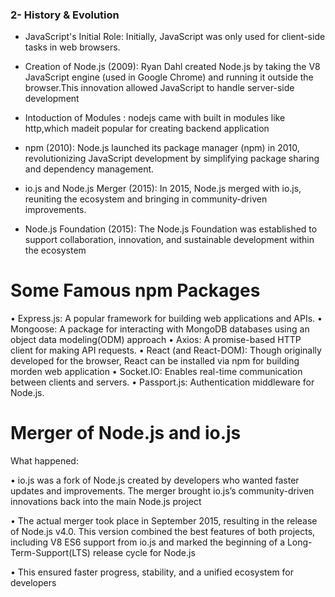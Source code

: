 
### 2- History & Evolution

- JavaScript's Initial Role: Initially, JavaScript was only used for client-side tasks in web browsers.
- Creation of Node.js (2009): Ryan Dahl created Node.js by taking the V8 JavaScript engine (used in Google Chrome) and running it outside the browser.This innovation allowed JavaScript to handle server-side development

- Intoduction of Modules : nodejs came with built in  modules like http,which madeit popular for creating backend application

- npm (2010): Node.js launched its package manager (npm) in 2010, revolutionizing JavaScript development by simplifying package
 sharing and dependency management.

- io.js and Node.js Merger (2015): In 2015, Node.js merged with io.js, reuniting the ecosystem and bringing in 
community-driven improvements.

- Node.js Foundation (2015): The Node.js Foundation was established to support collaboration,
innovation, and sustainable development within the ecosystem

# Some Famous npm Packages

• Express.js: A popular framework for building web applications and APIs.
• Mongoose: A package for interacting with MongoDB databases using an object data modeling(ODM) approach
• Axios: A promise-based HTTP client for making API requests.
• React (and React-DOM): Though originally developed for the browser, React can be installed via npm for building morden web application
• Socket.IO: Enables real-time communication between clients and servers.
• Passport.js: Authentication middleware for Node.js.

# Merger of Node.js and io.js

What happened:

• io.js was a fork of Node.js created by developers who wanted faster updates and improvements. The merger brought io.js’s community-driven
innovations back into the main Node.js project

• The actual merger took place in September 2015, resulting in the release of Node.js v4.0. This version combined the best features of both projects, including V8 ES6 support from io.js and marked the beginning of a Long-Term-Support(LTS) release cycle for Node.js

• This ensured faster progress, stability, and a unified ecosystem for developers
